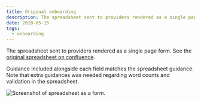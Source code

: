 ```yaml
---
title: Original onboarding
description: The spreadsheet sent to providers rendered as a single page form
date: 2018-05-15
tags:
  - onboarding
---
```


The spreadsheet sent to providers rendered as a single page form. See the [original spreadsheet on confluence](https://dfedigital.atlassian.net/wiki/spaces/BaT/pages/319258638/Spreadsheet+for+private+beta).

Guidance included alongside each field matches the spreadsheet guidance. Note that extra guidances was needed regarding word counts and validation in the spreadsheet.

![Screenshot of spreadsheet as a form.](spreadsheet-as-a-form.png "Spreadsheet as a form")

